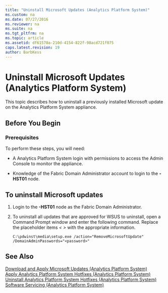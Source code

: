 ```yaml
---
title: "Uninstall Microsoft Updates (Analytics Platform System)"
ms.custom: na
ms.date: 07/27/2016
ms.reviewer: na
ms.suite: na
ms.tgt_pltfrm: na
ms.topic: article
ms.assetid: df61570a-210d-4154-822f-98acd721f075
caps.latest.revision: 19
author: BarbKess
---
```

# Uninstall Microsoft Updates (Analytics Platform System)
This topic describes how to uninstall a previously installed Microsoft update on the Analytics Platform System appliance.  
  
## Before You Begin  
  
### Prerequisites  
To perform these steps, you will need:  
  
-   A Analytics Platform System login with permissions to access the Admin Console to monitor the appliance.  
  
-   Knowledge of the Fabric Domain Administrator account to login to the *<Fabric Domain>***-HST01** node.  
  
## <a name="HowToUninstallMSFT"></a>To uninstall Microsoft updates  
  
1.  Login to the *<Fabric Domain>***-HST01** node as the Fabric Domain Administrator.  
  
2.  To uninstall all updates that are approved for WSUS to uninstall, open a Command Prompt window and enter the following command. Replace the placeholder items *<  >* with the appropriate information.  
  
    ```  
    C:\pdwinst\media\setup.exe /action="RemoveMicrosoftUpdate" /DomainAdminPasswords="<password>"  
    ```  
  
## See Also  
[Download and Apply Microsoft Updates &#40;Analytics Platform System&#41;](../../mpp/management/download-and-apply-microsoft-updates-analytics-platform-system.md)  
[Apply Analytics Platform System Hotfixes &#40;Analytics Platform System&#41;](../../mpp/management/apply-analytics-platform-system-hotfixes-analytics-platform-system.md)  
[Uninstall Analytics Platform System Hotfixes &#40;Analytics Platform System&#41;](../../mpp/management/uninstall-analytics-platform-system-hotfixes-analytics-platform-system.md)  
[Software Servicing &#40;Analytics Platform System&#41;](../../mpp/management/software-servicing-analytics-platform-system.md)  
  
